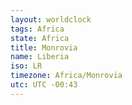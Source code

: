 ```yaml
---
layout: worldclock
tags: Africa
state: Africa
title: Monrovia
name: Liberia
iso: LR
timezone: Africa/Monrovia
utc: UTC -00:43
---
```


